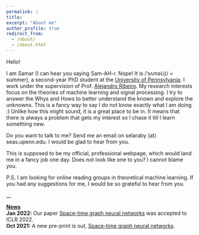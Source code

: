 ```yaml
---
permalink: /
title: 
excerpt: "About me"
author_profile: true
redirect_from: 
  - /about/
  - /about.html
---
```


Hello! 

I am Samar (I can hear you saying Sam-AH-r. Nope! It is /ˈsʌmə(ɹ)/ = summer), a second-year PhD student at the <a href="https://www.upenn.edu/">University of Pennsylvania</a>. I work under the supervision of Prof. <a href="https://alelab.seas.upenn.edu/alejandro-ribeiro/">Alejandro Ribeiro</a>. My research interests focus on the theories of machine learning and signal processing. I try to answer the Whys and Hows to better understand the known and explore the unknowns. This is a fancy way to say I do not know exactly what I am doing :) Unlike how this might sound, it is a great place to be in. It means that there is always a problem that gets my interest so I chase it till I learn something new. 

Do you want to talk to me? Send me an email on selaraby (at) seas.upenn.edu. I would be glad to hear from you.

This is supposed to be my official, professional webpage, which would land me in a fancy job one day. Does not look like one to you? I cannot blame you.

P.S. I am looking for online reading groups in theoretical machine learning. If you had any suggestions for me, I would be so grateful to hear from you.

__

<u><b>News</b></u>
<br><b>Jan 2022:</b> Our paper <a href="https://bit.ly/3amHDzL">Space-time graph neural networks</a> was accepted to ICLR 2022.
<br><b>Oct 2021:</b> A new pre-print is out, <a href="https://bit.ly/3amHDzL">Space-time graph neural networks</a>.


